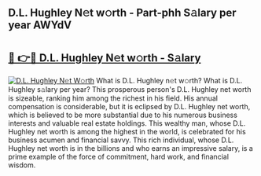 ## D.L. Hughley N𝚎t w𝚘rth - Part-phh S𝚊lary per year AWYdV

# <h2><a href="http://gc570lg.nevu.top/?p=D.L.+Hughley">🔗 👉🔴 D.L. Hughley N𝚎t w𝚘rth - S𝚊lary</a></h2>

[![D.L. Hughley N𝚎t W𝚘rth](https://i.imgur.com/Oavwk0R.jpeg)](http://gc570lg.nevu.top/?p=D.L.+Hughley)
What is D.L. Hughley n𝚎t w𝚘rth? What is D.L. Hughley s𝚊lary per year?
This prosperous person's D.L. Hughley net worth is sizeable, ranking him among the richest in his field. His annual compensation is considerable, but it is eclipsed by D.L. Hughley net worth, which is believed to be more substantial due to his numerous business interests and valuable real estate holdings. This wealthy man, whose D.L. Hughley net worth is among the highest in the world, is celebrated for his business acumen and financial savvy. This rich individual, whose D.L. Hughley net worth is in the billions and who earns an impressive salary, is a prime example of the force of commitment, hard work, and financial wisdom.
